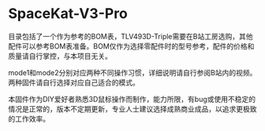 # SpaceKat-V3-Pro

目录包括了一个作为参考的BOM表，TLV493D-Triple需要在B站工房选购，其他配件可以参考BOM表准备。BOM仅作为选择零配件时的型号参考，配件的价格和质量请自行掌控，与本项目无关。

mode1和mode2分别对应两种不同操作习惯，详细说明请自行参阅B站内的视频。两种固件请自行选择对应自己适合的模式。

本固件作为DIY爱好者熟悉3D鼠标操作而制作，能力所限，有bug或使用不稳定的情况是正常的，版本不定期更新，专业人士建议选择成熟商业成品，以追求更极致的工作效率。
